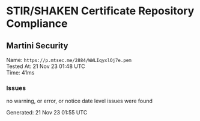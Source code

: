 # STIR/SHAKEN Certificate Repository Compliance

## Martini Security

Name: `https://p.mtsec.me/2884/WWLIqyxlOj7e.pem`\
Tested At: 21 Nov 23 01:48 UTC\
Time: 41ms

### Issues

no warning, or error, or notice date level issues were found

Generated: 21 Nov 23 01:55 UTC